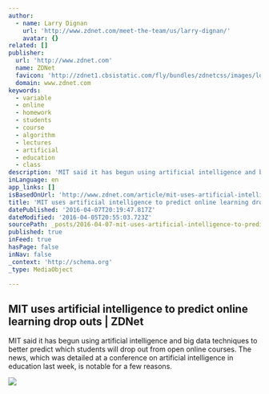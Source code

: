```yaml
---
author:
  - name: Larry Dignan
    url: 'http://www.zdnet.com/meet-the-team/us/larry-dignan/'
    avatar: {}
related: []
publisher:
  url: 'http://www.zdnet.com'
  name: ZDNet
  favicon: 'http://zdnet1.cbsistatic.com/fly/bundles/zdnetcss/images/logos/logo-192x192.png'
  domain: www.zdnet.com
keywords:
  - variable
  - online
  - homework
  - students
  - course
  - algorithm
  - lectures
  - artificial
  - education
  - class
description: 'MIT said it has begun using artificial intelligence and big data techniques to better predict which students will drop out from open online courses. The news, which was detailed at a conference on artificial intelligence in education last week, is notable for a few reasons.'
inLanguage: en
app_links: []
isBasedOnUrl: 'http://www.zdnet.com/article/mit-uses-artificial-intelligence-to-predict-online-learning-drop-outs/'
title: 'MIT uses artificial intelligence to predict online learning drop outs | ZDNet'
datePublished: '2016-04-07T20:19:47.817Z'
dateModified: '2016-04-05T20:55:03.723Z'
sourcePath: _posts/2016-04-07-mit-uses-artificial-intelligence-to-predict-online-learning.md
published: true
inFeed: true
hasPage: false
inNav: false
_context: 'http://schema.org'
_type: MediaObject

---
```

<article style=""><h1>MIT uses artificial intelligence to predict online learning drop outs | ZDNet</h1><p>MIT said it has begun using artificial intelligence and big data techniques to better predict which students will drop out from open online courses. The news, which was detailed at a conference on artificial intelligence in education last week, is notable for a few reasons.</p><img src="http://zdnet4.cbsistatic.com/hub/i/r/2015/04/29/6d6d1837-9f43-4524-9677-2a9c6464a13a/thumbnail/770x578/e0ed1a40d67bb8874bb3c0a5ff847f6b/all-you-need-to-know-about-big-data.jpg" /></article>